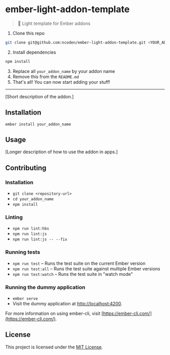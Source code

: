 # ember-light-addon-template
> 👷 Light template for Ember addons

1. Clone this repo
  ```sh
  git clone git@github.com:ncoden/ember-light-addon-template.git <YOUR_ADDON_NAME>
  ```
2. Install dependencies
  ```sh
  npm install
  ```
3. Replace all `your_addon_name` by your addon name
4. Remove this from the `README.md`
5. That's all! You can now start adding your stuff!

---

[Short description of the addon.]

Installation
------------------------------------------------------------------------------

```
ember install your_addon_name
```

Usage
------------------------------------------------------------------------------

[Longer description of how to use the addon in apps.]


Contributing
------------------------------------------------------------------------------

### Installation

* `git clone <repository-url>`
* `cd your_addon_name`
* `npm install`

### Linting

* `npm run lint:hbs`
* `npm run lint:js`
* `npm run lint:js -- --fix`

### Running tests

* `npm run test` – Runs the test suite on the current Ember version
* `npm run test:all` – Runs the test suite against multiple Ember versions
* `npm run test:watch` – Runs the test suite in "watch mode"

### Running the dummy application

* `ember serve`
* Visit the dummy application at [http://localhost:4200](http://localhost:4200).

For more information on using ember-cli, visit [https://ember-cli.com/](https://ember-cli.com/).

License
------------------------------------------------------------------------------

This project is licensed under the [MIT License](LICENSE.md).

